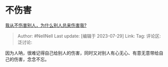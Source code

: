 # 不伤害
[我从不伤害别人，为什么别人总来伤害我?](https://www.zhihu.com/question/611093806/answer/3141125138)

> Author: #NellNell
> Last update: [编辑于 2023-07-29]
> Link:
> Tag:
> 评论区:
> 泛讨论:

因为人呐，很难记得自己给别人的伤害，同时又对别人有心无心、有意无意带给自己的伤害，念念不忘。
